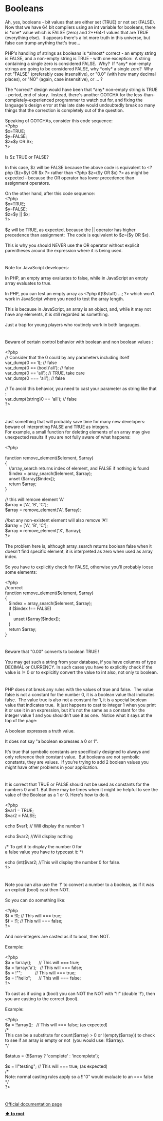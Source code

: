 # Booleans




<div class="phpcode"><span class="html">
Ah, yes, booleans - bit values that are either set (TRUE) or not set (FALSE).&#xA0; Now that we have 64 bit compilers using an int variable for booleans, there is *one* value which is FALSE (zero) and 2**64-1 values that are TRUE (everything else).&#xA0; It appears there&apos;s a lot more truth in this universe, but false can trump anything that&apos;s true...<br><br>PHP&apos;s handling of strings as booleans is *almost* correct - an empty string is FALSE, and a non-empty string is TRUE - with one exception:&#xA0; A string containing a single zero is considered FALSE.&#xA0; Why?&#xA0; If *any* non-empty strings are going to be considered FALSE, why *only* a single zero?&#xA0; Why not &quot;FALSE&quot; (preferably case insensitive), or &quot;0.0&quot; (with how many decimal places), or &quot;NO&quot; (again, case insensitive), or ... ?<br><br>The *correct* design would have been that *any* non-empty string is TRUE - period, end of story.&#xA0; Instead, there&apos;s another GOTCHA for the less-than-completely-experienced programmer to watch out for, and fixing the language&apos;s design error at this late date would undoubtedly break so many things that the correction is completely out of the question.<br><br>Speaking of GOTCHAs, consider this code sequence:<br><span class="default">&lt;?php<br>$x</span><span class="keyword">=</span><span class="default">TRUE</span><span class="keyword">;<br></span><span class="default">$y</span><span class="keyword">=</span><span class="default">FALSE</span><span class="keyword">;<br></span><span class="default">$z</span><span class="keyword">=</span><span class="default">$y </span><span class="keyword">OR </span><span class="default">$x</span><span class="keyword">;<br></span><span class="default">?&gt;<br></span><br>Is $z TRUE or FALSE?<br><br>In this case, $z will be FALSE because the above code is equivalent to <span class="default">&lt;?php </span><span class="keyword">(</span><span class="default">$z</span><span class="keyword">=</span><span class="default">$y</span><span class="keyword">) OR </span><span class="default">$x ?&gt;</span> rather than <span class="default">&lt;?php $z</span><span class="keyword">=(</span><span class="default">$y </span><span class="keyword">OR </span><span class="default">$x</span><span class="keyword">) </span><span class="default">?&gt;</span> as might be expected - because the OR operator has lower precedence than assignment operators.<br><br>On the other hand, after this code sequence:<br><span class="default">&lt;?php<br>$x</span><span class="keyword">=</span><span class="default">TRUE</span><span class="keyword">;<br></span><span class="default">$y</span><span class="keyword">=</span><span class="default">FALSE</span><span class="keyword">;<br></span><span class="default">$z</span><span class="keyword">=</span><span class="default">$y </span><span class="keyword">|| </span><span class="default">$x</span><span class="keyword">;<br></span><span class="default">?&gt;<br></span><br>$z will be TRUE, as expected, because the || operator has higher precedence than assignment:&#xA0; The code is equivalent to $z=($y OR $x).<br><br>This is why you should NEVER use the OR operator without explicit parentheses around the expression where it is being used.</span>
</div>
  

#


<div class="phpcode"><span class="html">
Note for JavaScript developers:<br><br>In PHP, an empty array evaluates to false, while in JavaScript an empty array evaluates to true.<br><br>In PHP, you can test an empty array as <span class="default">&lt;?php </span><span class="keyword">if(!</span><span class="default">$stuff</span><span class="keyword">) </span><span class="default">&#x2026;</span><span class="keyword">; </span><span class="default">?&gt;</span> which won&#x2019;t work in JavaScript where you need to test the array length.<br><br>This is because in JavaScript, an array is an object, and, while it may not have any elements, it is still regarded as something.<br><br>Just a trap for young players who routinely work in both langauges.</span>
</div>
  

#


<div class="phpcode"><span class="html">
Beware of certain control behavior with boolean and non boolean values :<br><br><span class="default">&lt;?php<br></span><span class="comment">// Consider that the 0 could by any parameters including itself<br></span><span class="default">var_dump</span><span class="keyword">(</span><span class="default">0 </span><span class="keyword">== </span><span class="default">1</span><span class="keyword">); </span><span class="comment">// false<br></span><span class="default">var_dump</span><span class="keyword">(</span><span class="default">0 </span><span class="keyword">== (bool)</span><span class="string">&apos;all&apos;</span><span class="keyword">); </span><span class="comment">// false<br></span><span class="default">var_dump</span><span class="keyword">(</span><span class="default">0 </span><span class="keyword">== </span><span class="string">&apos;all&apos;</span><span class="keyword">); </span><span class="comment">// TRUE, take care<br></span><span class="default">var_dump</span><span class="keyword">(</span><span class="default">0 </span><span class="keyword">=== </span><span class="string">&apos;all&apos;</span><span class="keyword">); </span><span class="comment">// false<br><br>// To avoid this behavior, you need to cast your parameter as string like that :<br></span><span class="default">var_dump</span><span class="keyword">((string)</span><span class="default">0 </span><span class="keyword">== </span><span class="string">&apos;all&apos;</span><span class="keyword">); </span><span class="comment">// false<br></span><span class="default">?&gt;</span>
</span>
</div>
  

#


<div class="phpcode"><span class="html">
Just something that will probably save time for many new developers: beware of interpreting FALSE and TRUE as integers. <br>For example, a small function for deleting elements of an array may give unexpected results if you are not fully aware of what happens: <br><br><span class="default">&lt;?php<br><br></span><span class="keyword">function </span><span class="default">remove_element</span><span class="keyword">(</span><span class="default">$element</span><span class="keyword">, </span><span class="default">$array</span><span class="keyword">)<br>{<br>&#xA0;&#xA0; </span><span class="comment">//array_search returns index of element, and FALSE if nothing is found<br>&#xA0;&#xA0; </span><span class="default">$index </span><span class="keyword">= </span><span class="default">array_search</span><span class="keyword">(</span><span class="default">$element</span><span class="keyword">, </span><span class="default">$array</span><span class="keyword">);<br>&#xA0;&#xA0; unset (</span><span class="default">$array</span><span class="keyword">[</span><span class="default">$index</span><span class="keyword">]);<br>&#xA0;&#xA0; return </span><span class="default">$array</span><span class="keyword">; <br>}<br><br></span><span class="comment">// this will remove element &apos;A&apos;<br></span><span class="default">$array </span><span class="keyword">= [</span><span class="string">&apos;A&apos;</span><span class="keyword">, </span><span class="string">&apos;B&apos;</span><span class="keyword">, </span><span class="string">&apos;C&apos;</span><span class="keyword">];<br></span><span class="default">$array </span><span class="keyword">= </span><span class="default">remove_element</span><span class="keyword">(</span><span class="string">&apos;A&apos;</span><span class="keyword">, </span><span class="default">$array</span><span class="keyword">);<br><br></span><span class="comment">//but any non-existent element will also remove &apos;A&apos;!<br></span><span class="default">$array </span><span class="keyword">= [</span><span class="string">&apos;A&apos;</span><span class="keyword">, </span><span class="string">&apos;B&apos;</span><span class="keyword">, </span><span class="string">&apos;C&apos;</span><span class="keyword">];<br></span><span class="default">$array </span><span class="keyword">= </span><span class="default">remove_element</span><span class="keyword">(</span><span class="string">&apos;X&apos;</span><span class="keyword">, </span><span class="default">$array</span><span class="keyword">);<br></span><span class="default">?&gt;<br></span><br>The problem here is, although array_search returns boolean false when it doesn&apos;t find specific element, it is interpreted as zero when used as array index.<br><br>So you have to explicitly check for FALSE, otherwise you&apos;ll probably loose some elements:<br><br><span class="default">&lt;?php<br></span><span class="comment">//correct<br></span><span class="keyword">function </span><span class="default">remove_element</span><span class="keyword">(</span><span class="default">$element</span><span class="keyword">, </span><span class="default">$array</span><span class="keyword">)<br>{<br>&#xA0;&#xA0; </span><span class="default">$index </span><span class="keyword">= </span><span class="default">array_search</span><span class="keyword">(</span><span class="default">$element</span><span class="keyword">, </span><span class="default">$array</span><span class="keyword">);<br>&#xA0;&#xA0; if (</span><span class="default">$index </span><span class="keyword">!== </span><span class="default">FALSE</span><span class="keyword">) <br>&#xA0;&#xA0; {<br>&#xA0; &#xA0; &#xA0;&#xA0; unset (</span><span class="default">$array</span><span class="keyword">[</span><span class="default">$index</span><span class="keyword">]);<br>&#xA0;&#xA0; }<br>&#xA0;&#xA0; return </span><span class="default">$array</span><span class="keyword">; <br>}</span>
</span>
</div>
  

#


<div class="phpcode"><span class="html">
Beware that &quot;0.00&quot; converts to boolean TRUE !<br><br>You may get such a string from your database, if you have columns of type DECIMAL or CURRENCY. In such cases you have to explicitly check if the value is != 0 or to explicitly convert the value to int also, not only to boolean.</span>
</div>
  

#


<div class="phpcode"><span class="html">
PHP does not break any rules with the values of true and false.&#xA0; The value false is not a constant for the number 0, it is a boolean value that indicates false.&#xA0; The value true is also not a constant for 1, it is a special boolean value that indicates true.&#xA0; It just happens to cast to integer 1 when you print it or use it in an expression, but it&apos;s not the same as a constant for the integer value 1 and you shouldn&apos;t use it as one.&#xA0; Notice what it says at the top of the page:<br><br>A boolean expresses a truth value.<br><br>It does not say &quot;a boolean expresses a 0 or 1&quot;.<br><br>It&apos;s true that symbolic constants are specifically designed to always and only reference their constant value.&#xA0; But booleans are not symbolic constants, they are values.&#xA0; If you&apos;re trying to add 2 boolean values you might have other problems in your application.</span>
</div>
  

#


<div class="phpcode"><span class="html">
It is correct that TRUE or FALSE should not be used as constants for the numbers 0 and 1. But there may be times when it might be helpful to see the value of the Boolean as a 1 or 0. Here&apos;s how to do it.
<br>
<br><span class="default">&lt;?php
<br>$var1 </span><span class="keyword">= </span><span class="default">TRUE</span><span class="keyword">;
<br></span><span class="default">$var2 </span><span class="keyword">= </span><span class="default">FALSE</span><span class="keyword">;
<br>
<br>echo </span><span class="default">$var1</span><span class="keyword">; </span><span class="comment">// Will display the number 1
<br>
<br></span><span class="keyword">echo </span><span class="default">$var2</span><span class="keyword">; </span><span class="comment">//Will display nothing
<br>
<br>/* To get it to display the number 0 for
<br>a false value you have to typecast it: */
<br>
<br></span><span class="keyword">echo (int)</span><span class="default">$var2</span><span class="keyword">; </span><span class="comment">//This will display the number 0 for false.
<br></span><span class="default">?&gt;</span>
</span>
</div>
  

#


<div class="phpcode"><span class="html">
Note you can also use the &apos;!&apos; to convert a number to a boolean, as if it was an explicit (bool) cast then NOT.<br><br>So you can do something like:<br><br><span class="default">&lt;?php<br>$t </span><span class="keyword">= !</span><span class="default">0</span><span class="keyword">; </span><span class="comment">// This will === true;<br></span><span class="default">$f </span><span class="keyword">= !</span><span class="default">1</span><span class="keyword">; </span><span class="comment">// This will === false;<br></span><span class="default">?&gt;<br></span><br>And non-integers are casted as if to bool, then NOT.<br><br>Example:<br><br><span class="default">&lt;?php<br>$a </span><span class="keyword">= !array();&#xA0; &#xA0; &#xA0; </span><span class="comment">// This will === true;<br></span><span class="default">$a </span><span class="keyword">= !array(</span><span class="string">&apos;a&apos;</span><span class="keyword">);&#xA0;&#xA0; </span><span class="comment">// This will === false;<br></span><span class="default">$s </span><span class="keyword">= !</span><span class="string">&quot;&quot;</span><span class="keyword">;&#xA0; &#xA0; &#xA0; &#xA0; &#xA0;&#xA0; </span><span class="comment">// This will === true;<br></span><span class="default">$s </span><span class="keyword">= !</span><span class="string">&quot;hello&quot;</span><span class="keyword">;&#xA0; &#xA0; &#xA0; </span><span class="comment">// This will === false;<br></span><span class="default">?&gt;<br></span><br>To cast as if using a (bool) you can NOT the NOT with &quot;!!&quot; (double &apos;!&apos;), then you are casting to the correct (bool).<br><br>Example:<br><br><span class="default">&lt;?php<br>$a </span><span class="keyword">= !!array();&#xA0;&#xA0; </span><span class="comment">// This will === false; (as expected)<br>/* <br>This can be a substitute for count($array) &gt; 0 or !(empty($array)) to check to see if an array is empty or not&#xA0; (you would use: !!$array).<br>*/<br><br></span><span class="default">$status </span><span class="keyword">= (!!</span><span class="default">$array </span><span class="keyword">? </span><span class="string">&apos;complete&apos; </span><span class="keyword">: </span><span class="string">&apos;incomplete&apos;</span><span class="keyword">);<br><br></span><span class="default">$s </span><span class="keyword">= !!</span><span class="string">&quot;testing&quot;</span><span class="keyword">; </span><span class="comment">// This will === true; (as expected)<br>/* <br>Note: normal casting rules apply so a !!&quot;0&quot; would evaluate to an === false<br>*/<br></span><span class="default">?&gt;</span>
</span>
</div>
  

#

[Official documentation page](https://www.php.net/manual/en/language.types.boolean.php)

**[⬆ to root](/)**